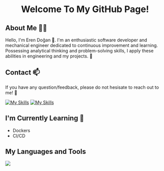 <h1 align="center">Welcome To My GitHub Page!</h1>

## About Me 🧑‍💻
Hello, I'm Eren Doğan 👋. I'm an enthusiastic software developer and mechanical engineer dedicated to continuous improvement and learning. Possessing analytical thinking and problem-solving skills, I apply these abilities in engineering and my projects. 🚀

## Contact 📫
If you have any question/feedback, please do not hesisate to reach out to me! 💬

[![My Skills](https://skillicons.dev/icons?i=linkedin)](https://www.linkedin.com/in/eren-do%C4%9Fan-aa91871b5/)
[![My Skills](https://skillicons.dev/icons?i=instagram)](https://www.instagram.com/erendogan.dw)

## I'm Currently Learning 🌱
* Dockers
* CI/CD

## My Languages and Tools
<p align="left">
  <a href="https://skillicons.dev">
    <img src="https://skillicons.dev/icons?i=python,java,spring,hibernate,maven,postman,git,mongodb,mysql,html,css,javascript,bootstrap,bash&perline=7" />
  </a>
</p>
